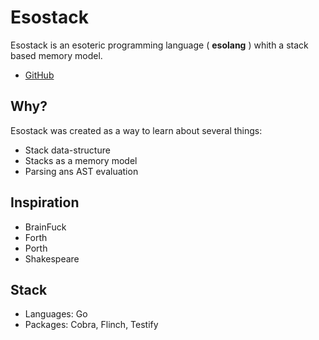 # Esostack

Esostack is an esoteric programming language ( **esolang** ) whith a stack based memory model.

- [GitHub](https://github.com/Force4760/EsoStack)

## Why?
Esostack was created as a way to learn about several things:
- Stack data-structure
- Stacks as a memory model
- Parsing ans AST evaluation

## Inspiration
- BrainFuck
- Forth
- Porth
- Shakespeare

## Stack
- Languages: Go
- Packages: Cobra, Flinch, Testify
